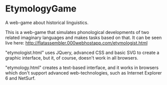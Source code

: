 # EtymologyGame
A web-game about historical linguistics.

This is a web-game that simulates phonological developments of two related imaginary languages and makes tasks based on that. It can be seen live here: http://flatassembler.000webhostapp.com/etymologist.html

"etymologist.html" uses JQuery, advanced CSS and basic SVG to create a graphic interface, but it, of course, doesn't work in all browsers.

"etymology.html" creates a text-based interface, and it works in browsers which don't support advanced web-technologies, such as Internet Explorer 6 and NetSurf.
